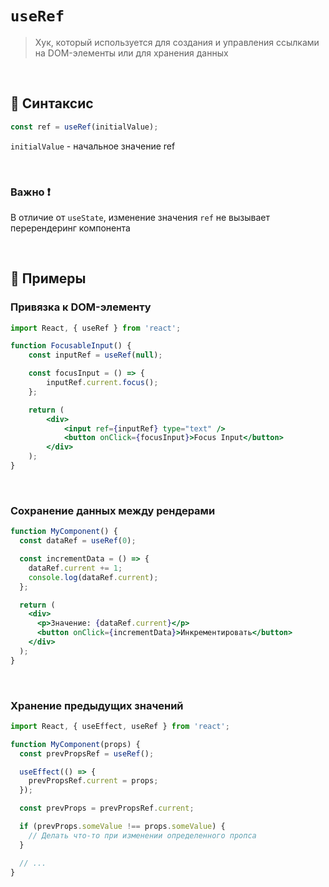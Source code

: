 # `useRef`
> Хук, который используется для создания и управления ссылками на DOM-элементы или для хранения данных

<br>

## 🚩 Синтаксис

```jsx
const ref = useRef(initialValue);
```

`initialValue` - начальное значение ref

<br>

### Важно ❗

В отличие от `useState`, изменение значения `ref` не вызывает перерендеринг компонента

<br>

## 🚩 Примеры

### Привязка к DOM-элементу
```jsx
import React, { useRef } from 'react';

function FocusableInput() {
    const inputRef = useRef(null);

    const focusInput = () => {
        inputRef.current.focus();
    };

    return (
        <div>
            <input ref={inputRef} type="text" />
            <button onClick={focusInput}>Focus Input</button>
        </div>
    );
}


```
<br>

### Сохранение данных между рендерами
```jsx
function MyComponent() {
  const dataRef = useRef(0);

  const incrementData = () => {
    dataRef.current += 1;
    console.log(dataRef.current);
  };

  return (
    <div>
      <p>Значение: {dataRef.current}</p>
      <button onClick={incrementData}>Инкрементировать</button>
    </div>
  );
}


```
<br>

### Хранение предыдущих значений
```jsx
import React, { useEffect, useRef } from 'react';

function MyComponent(props) {
  const prevPropsRef = useRef();

  useEffect(() => {
    prevPropsRef.current = props;
  });

  const prevProps = prevPropsRef.current;

  if (prevProps.someValue !== props.someValue) {
    // Делать что-то при изменении определенного пропса
  }

  // ...
}


```
